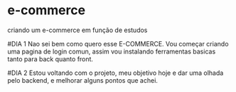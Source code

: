# e-commerce
criando um e-commerce em função de estudos

#DIA 1
Nao sei bem como quero esse E-COMMERCE. Vou começar criando uma pagina de login comun, assim vou instalando ferramentas basicas tanto para back quanto front.

#DIA 2
Estou voltando com o projeto, meu objetivo hoje e dar uma olhada pelo backend, e melhorar alguns pontos que achei.